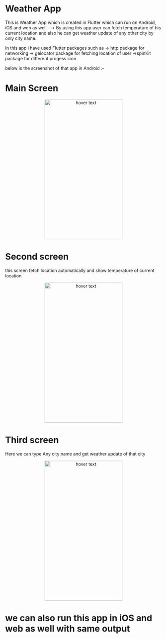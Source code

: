 #  Weather App

This is Weather App which is created in Flutter which can run on Android, iOS and web as well.
--> By using this app user can fetch temperature of his current location and also he can get weather update of any other city by only
    city name.
    
In this app i have used Flutter packages such as
 -> http package for networking
 -> gelocator package for fetching location of user
 ->spinKit package for different progess icon

below is the screenshot of that app in Android :-

# Main Screen
<p align="center">
  <img src="https://user-images.githubusercontent.com/68633415/210749758-008afa6b-c83f-4053-8653-2e0a7a1235e0.jpg" width="250" height="450" title="hover text">
 
</p>

# Second screen

this screen fetch location automatically and show temperature of current location

<p align="center">
  <img src="https://user-images.githubusercontent.com/68633415/210749978-ff47890c-e12e-4d96-ae2d-a50b79838535.jpg" width="250"height="450"  title="hover text">
  </p>
 
 # Third screen
 Here we can type Any city name and get weather update of that city 
 <p align="center">
 <img src="https://user-images.githubusercontent.com/68633415/210750093-c70914ee-e851-48f4-851e-4094ca5d9075.jpg" width="250" height="450" title="hover text">
 </p>
 
 
 # we can also run this app in iOS and web as well with same output
